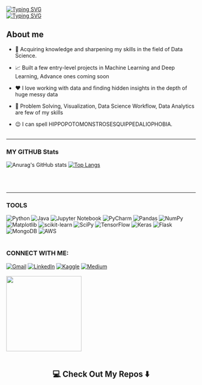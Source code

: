 [![Typing SVG](https://readme-typing-svg.demolab.com?font=Fira+Code&weight=700&size=30&pause=10000&color=5604fb&background=FFFFFF00&width=435&lines=HELLO+I+AM+YASH)](https://git.io/typing-svg)<br>
[![Typing SVG](https://readme-typing-svg.demolab.com/?color=f50ab8&lines=DATA+SCIENCE;MACHINE+LEARNING;DEEP+LEARNING)](https://git.io/typing-svg)
<h2>About me</h2>

- 💼 Acquiring knowledge and sharpening my skills in the field of Data Science.

- 📈 Built a few entry-level projects in Machine Learning and Deep Learning, Advance ones coming soon 

- ❤️ I love working with data and finding hidden insights in the depth of huge messy data

- 💬 Problem Solving, Visualization, Data Science Workflow, Data Analytics are few of my skills

- 😉 I can spell HIPPOPOTOMONSTROSESQUIPPEDALIOPHOBIA.<br><br>
 <hr>
<h3>MY GITHUB Stats</h3>

![Anurag's GitHub stats](https://github-readme-stats-sigma-five.vercel.app/api?username=yash16jr&show_icons=true&theme=radical)
[![Top Langs](https://github-readme-stats-sigma-five.vercel.app/api/top-langs/?username=yash16jr&layout=compact)](https://github.com/yash16jr/github-readme-stats)<br><br><br><br><hr>
<h3>TOOLS</h3>

![Python](https://img.shields.io/badge/python-3670A0?style=for-the-badge&logo=python&logoColor=ffdd54)
![Java](https://img.shields.io/badge/java-%23ED8B00.svg?style=for-the-badge&logo=java&logoColor=white)
![Jupyter Notebook](https://img.shields.io/badge/jupyter-%23FA0F00.svg?style=for-the-badge&logo=jupyter&logoColor=white)
![PyCharm](https://img.shields.io/badge/pycharm-143?style=for-the-badge&logo=pycharm&logoColor=black&color=black&labelColor=green)
![Pandas](https://img.shields.io/badge/pandas-%23150458.svg?style=for-the-badge&logo=pandas&logoColor=white)
![NumPy](https://img.shields.io/badge/numpy-%23013243.svg?style=for-the-badge&logo=numpy&logoColor=white)
![Matplotlib](https://img.shields.io/badge/Matplotlib-%23ffffff.svg?style=for-the-badge&logo=Matplotlib&logoColor=black)
![scikit-learn](https://img.shields.io/badge/scikit--learn-%23F7931E.svg?style=for-the-badge&logo=scikit-learn&logoColor=white)
![SciPy](https://img.shields.io/badge/SciPy-%230C55A5.svg?style=for-the-badge&logo=scipy&logoColor=%white)
![TensorFlow](https://img.shields.io/badge/TensorFlow-%23FF6F00.svg?style=for-the-badge&logo=TensorFlow&logoColor=white)
![Keras](https://img.shields.io/badge/Keras-%23D00000.svg?style=for-the-badge&logo=Keras&logoColor=white)
![Flask](https://img.shields.io/badge/flask-%23000.svg?style=for-the-badge&logo=flask&logoColor=white)
![MongoDB](https://img.shields.io/badge/MongoDB-%234ea94b.svg?style=for-the-badge&logo=mongodb&logoColor=white)
![AWS](https://img.shields.io/badge/AWS-%23FF9900.svg?style=for-the-badge&logo=amazon-aws&logoColor=white) <br><br>

<h3>CONNECT WITH ME:</h3>

<a href="https://mail.google.com/mail/u/0/?tab=rm#inbox?compose=new&to=yash16jr@gmail.com">![Gmail](https://img.shields.io/badge/Gmail-D14836?style=for-the-badge&logo=gmail&logoColor=white)</a>
<a href= "https://www.linkedin.com/in/yash16singh">![LinkedIn](https://img.shields.io/badge/linkedin-%230077B5.svg?style=for-the-badge&logo=linkedin&logoColor=white)</a>
<a href = "https://www.kaggle.com/yash16jr">![Kaggle](https://img.shields.io/badge/Kaggle-035a7d?style=for-the-badge&logo=kaggle&logoColor=white)</a>
<a href = "https://medium.com/@yash16jr">![Medium](https://img.shields.io/badge/Medium-12100E?style=for-the-badge&logo=medium&logoColor=white)</a><br><br>
<img src="https://camo.githubusercontent.com/b867e04377eea646939445ce4e0565253428256abc39c6d32d7b67aab3160d18/68747470733a2f2f63617073756c652d72656e6465722e76657263656c2e6170702f6170693f747970653d776176696e6726636f6c6f723d6772616469656e74266865696768743d3130302673656374696f6e3d666f6f746572" height="200" theme=tokyonight/><br><br>
<h2  align="center">💻 Check Out My Repos ⬇️ </h2>    
